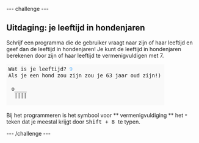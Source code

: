 --- challenge ---

## Uitdaging: je leeftijd in hondenjaren

Schrijf een programma die de gebruiker vraagt naar zijn of haar leeftijd en geef dan de leeftijd in hondenjaren! Je kunt de leeftijd in hondenjaren berekenen door zijn of haar leeftijd te vermenigvuldigen met 7.

![screenshot](images/me-dog-years.png)

Bij het programmeren is het symbool voor ** vermenigvuldiging ** het ` * ` teken dat je meestal krijgt door <kbd> Shift + 8 </kbd> te typen.

--- /challenge ---
